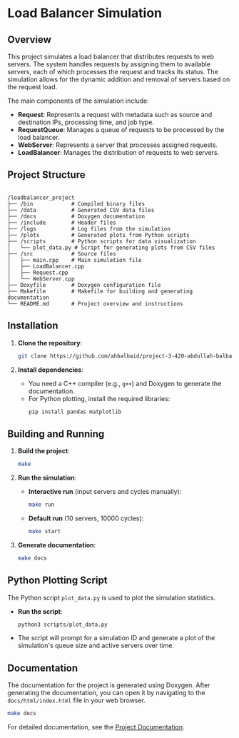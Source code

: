 # Load Balancer Simulation

## Overview

This project simulates a load balancer that distributes requests to web servers. The system handles requests by assigning them to available servers, each of which processes the request and tracks its status. The simulation allows for the dynamic addition and removal of servers based on the request load.

The main components of the simulation include:

- **Request**: Represents a request with metadata such as source and destination IPs, processing time, and job type.
- **RequestQueue**: Manages a queue of requests to be processed by the load balancer.
- **WebServer**: Represents a server that processes assigned requests.
- **LoadBalancer**: Manages the distribution of requests to web servers.

## Project Structure

```

/loadbalancer_project
├── /bin            # Compiled binary files
├── /data           # Generated CSV data files
├── /docs           # Doxygen documentation
├── /include        # Header files
├── /logs           # Log files from the simulation
├── /plots          # Generated plots from Python scripts
├── /scripts        # Python scripts for data visualization
│   └── plot_data.py # Script for generating plots from CSV files
├── /src            # Source files
│   ├── main.cpp    # Main simulation file
│   ├── LoadBalancer.cpp
│   ├── Request.cpp
│   └── WebServer.cpp
├── Doxyfile        # Doxygen configuration file
├── Makefile        # Makefile for building and generating documentation
└── README.md       # Project overview and instructions
```

## Installation

1. **Clone the repository**:

   ```bash
   git clone https://github.com/ahbalbaid/project-3-420-abdullah-balbaid.git
   ```

2. **Install dependencies**:
   - You need a C++ compiler (e.g., `g++`) and Doxygen to generate the documentation.
   - For Python plotting, install the required libraries:
     ```bash
     pip install pandas matplotlib
     ```

## Building and Running

1. **Build the project**:

   ```bash
   make
   ```

2. **Run the simulation**:

   - **Interactive run** (input servers and cycles manually):
     ```bash
     make run
     ```
   - **Default run** (10 servers, 10000 cycles):
     ```bash
     make start
     ```

3. **Generate documentation**:
   ```bash
   make docs
   ```

## Python Plotting Script

The Python script `plot_data.py` is used to plot the simulation statistics.

- **Run the script**:

  ```bash
  python3 scripts/plot_data.py
  ```

- The script will prompt for a simulation ID and generate a plot of the simulation's queue size and active servers over time.

## Documentation

The documentation for the project is generated using Doxygen. After generating the documentation, you can open it by navigating to the `docs/html/index.html` file in your web browser.

```bash
make docs
```

For detailed documentation, see the [Project Documentation](https://ahbalbaid.github.io/project-3-412-abdullah-balbaid/html/index.html).
